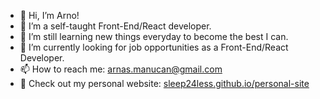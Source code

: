 - 👋 Hi, I’m Arno!
- 👀 I’m a self-taught Front-End/React developer.
- 🌱 I’m still learning new things everyday to become the best I can.
- 💼 I’m currently looking for job opportunities as a Front-End/React Developer.
- 📫 How to reach me: arnas.manucan@gmail.com
- 🔎 Check out my personal website: [sleep24less.github.io/personal-site](https://sleep24less.github.io/personal-site)

<!---
sleep24less/sleep24less is a ✨ special ✨ repository because its `README.md` (this file) appears on your GitHub profile.
You can click the Preview link to take a look at your changes.
--->
